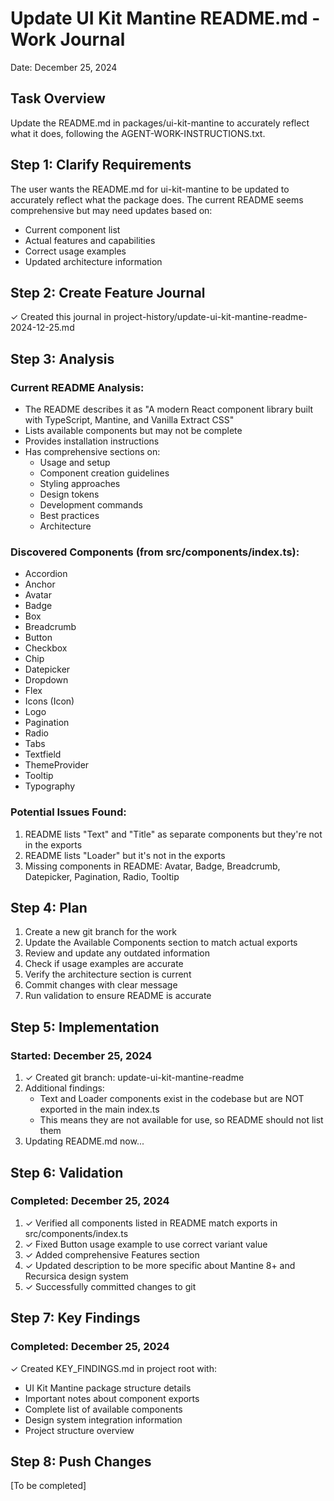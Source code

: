 # Update UI Kit Mantine README.md - Work Journal
Date: December 25, 2024

## Task Overview
Update the README.md in packages/ui-kit-mantine to accurately reflect what it does, following the AGENT-WORK-INSTRUCTIONS.txt.

## Step 1: Clarify Requirements
The user wants the README.md for ui-kit-mantine to be updated to accurately reflect what the package does. The current README seems comprehensive but may need updates based on:
- Current component list
- Actual features and capabilities
- Correct usage examples
- Updated architecture information

## Step 2: Create Feature Journal
✓ Created this journal in project-history/update-ui-kit-mantine-readme-2024-12-25.md

## Step 3: Analysis
### Current README Analysis:
- The README describes it as "A modern React component library built with TypeScript, Mantine, and Vanilla Extract CSS"
- Lists available components but may not be complete
- Provides installation instructions
- Has comprehensive sections on:
  - Usage and setup
  - Component creation guidelines
  - Styling approaches
  - Design tokens
  - Development commands
  - Best practices
  - Architecture

### Discovered Components (from src/components/index.ts):
- Accordion
- Anchor
- Avatar
- Badge
- Box
- Breadcrumb
- Button
- Checkbox
- Chip
- Datepicker
- Dropdown
- Flex
- Icons (Icon)
- Logo
- Pagination
- Radio
- Tabs
- Textfield
- ThemeProvider
- Tooltip
- Typography

### Potential Issues Found:
1. README lists "Text" and "Title" as separate components but they're not in the exports
2. README lists "Loader" but it's not in the exports
3. Missing components in README: Avatar, Badge, Breadcrumb, Datepicker, Pagination, Radio, Tooltip

## Step 4: Plan
1. Create a new git branch for the work
2. Update the Available Components section to match actual exports
3. Review and update any outdated information
4. Check if usage examples are accurate
5. Verify the architecture section is current
6. Commit changes with clear message
7. Run validation to ensure README is accurate

## Step 5: Implementation
### Started: December 25, 2024

1. ✓ Created git branch: update-ui-kit-mantine-readme
2. Additional findings:
   - Text and Loader components exist in the codebase but are NOT exported in the main index.ts
   - This means they are not available for use, so README should not list them
3. Updating README.md now...

## Step 6: Validation
### Completed: December 25, 2024

1. ✓ Verified all components listed in README match exports in src/components/index.ts
2. ✓ Fixed Button usage example to use correct variant value
3. ✓ Added comprehensive Features section
4. ✓ Updated description to be more specific about Mantine 8+ and Recursica design system
5. ✓ Successfully committed changes to git

## Step 7: Key Findings
### Completed: December 25, 2024

✓ Created KEY_FINDINGS.md in project root with:
- UI Kit Mantine package structure details
- Important notes about component exports
- Complete list of available components
- Design system integration information
- Project structure overview

## Step 8: Push Changes
[To be completed]